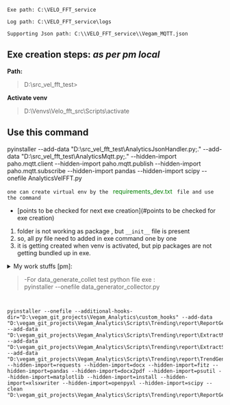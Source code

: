 ```
Exe path: C:\VELO_FFT_service 

Log path: C:\VELO_FFT_service\logs 

Supporting Json path: C:\\VELO_FFT_service\\Vegam_MQTT.json 
```


## Exe creation steps: ***as per pm local***

**Path:**
>D:\src_vel_fft_test>

**Activate venv**
>D:\Venvs\Velo_fft_src\Scripts\activate


## Use this command
pyinstaller --add-data "D:\src_vel_fft_test\AnalyticsJsonHandler.py;." --add-data "D:\src_vel_fft_test\AnalyticsMqtt.py;." --hidden-import paho.mqtt.client --hidden-import paho.mqtt.publish --hidden-import paho.mqtt.subscribe --hidden-import pandas --hidden-import scipy --onefile AnalyticsVelFFT.py

[comment]: <> (pyinstaller --add-data "D:\src_vel_fft_test\import_constants.py;." --add-data "D:\src_vel_fft_test\AnalyticsJsonHandler.py;." --add-data "D:\src_vel_fft_test\AnalyticsMqtt.py;." --hidden-import paho.mqtt.client --hidden-import paho.mqtt.publish --hidden-import paho.mqtt.subscribe --hidden-import pandas --hidden-import scipy --onefile AnalyticsVelFFT.py)



`one can create virtual env by the ` <span style="color:green;">requirements_dev.txt</span> ` file and use the command`


 
[comment]: <> (<span style="color:orange;">-purbasha</span>)

- [points to be checked for next exe creation](#points to be checked for exe creation)
1. folder is not working as package , but `__init__` file is present
2. so, all py file need to added in exe command one by one
3. it is getting created when venv is activated, but pip packages are not
   getting bundled up in exe.
 


<details>
<summary>
  My work stuffs [pm]:
</summary>
<br>

>for /f "delims=" %i in ('pip freeze ^| findstr /v /c:pkg-resources==') do pip install --upgrade %i

>pip list --outdated

git stash

git pull

git stash apply stash@{0}

git push


</details>

>-For data_generate_collet test python file exe :    
pyinstaller  --onefile data_generator_collector.py


```buildoutcfg


pyinstaller --onefile --additional-hooks-dir="D:\vegam_git_projects\Vegam_Analytics\custom_hooks" --add-data "D:\vegam_git_projects\Vegam_Analytics\Scripts\Trending\report\ReportGenerator.py;Scripts\Trending\report" --add-data "D:\vegam_git_projects\Vegam_Analytics\Scripts\Trending\report\ExtractMetaData.py;Scripts\Trending\report" --add-data "D:\vegam_git_projects\Vegam_Analytics\Scripts\Trending\report\ExtractSensorData.py;Scripts\Trending\report" --add-data "D:\vegam_git_projects\Vegam_Analytics\Scripts\Trending\report\TrendGenerator.py;Scripts\Trending\report" --hidden-import=requests --hidden-import=docx --hidden-import=fitz --hidden-import=pandas --hidden-import=docx2pdf --hidden-import=psutil --hidden-import=matplotlib --hidden-import=install --hidden-import=xlsxwriter --hidden-import=openpyxl --hidden-import=scipy --clean "D:\vegam_git_projects\Vegam_Analytics\Scripts\Trending\report\ReportGeneratorFacade.py"

```
